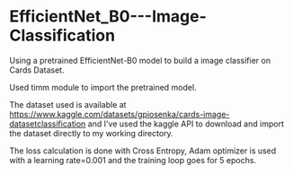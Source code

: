 # EfficientNet_B0---Image-Classification

Using a pretrained EfficientNet-B0 model to build a image classifier on Cards Dataset.

Used timm module to import the pretrained model.

The dataset used is available at https://www.kaggle.com/datasets/gpiosenka/cards-image-datasetclassification and I've used the kaggle API to download and import the dataset directly to my working directory.

The loss calculation is done with Cross Entropy, Adam optimizer is used with a learning rate=0.001 and the training loop goes for 5 epochs.
